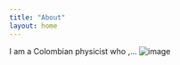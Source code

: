 ```yaml
---
title: "About"
layout: home
---
```


I am a Colombian physicist who ,...
![image](https://avatars3.githubusercontent.com/u/39960794?s=460&v=4)

